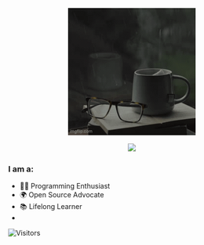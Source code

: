 <div align="center">
  <img src="assets/Welcome.gif" alt="Welcome Animation">
</div>

<p align="center">
  <img src="https://github-readme-stats.vercel.app/api/top-langs/?username=SemilogoDan&layout=compact" />
</p>

### I am a:
- 🧑‍💻 Programming Enthusiast
- 🌍 Open Source Advocate
- 📚 Lifelong Learner
- 
![Visitors](https://visitor-badge.laobi.icu/badge?page_id=yourusername)
